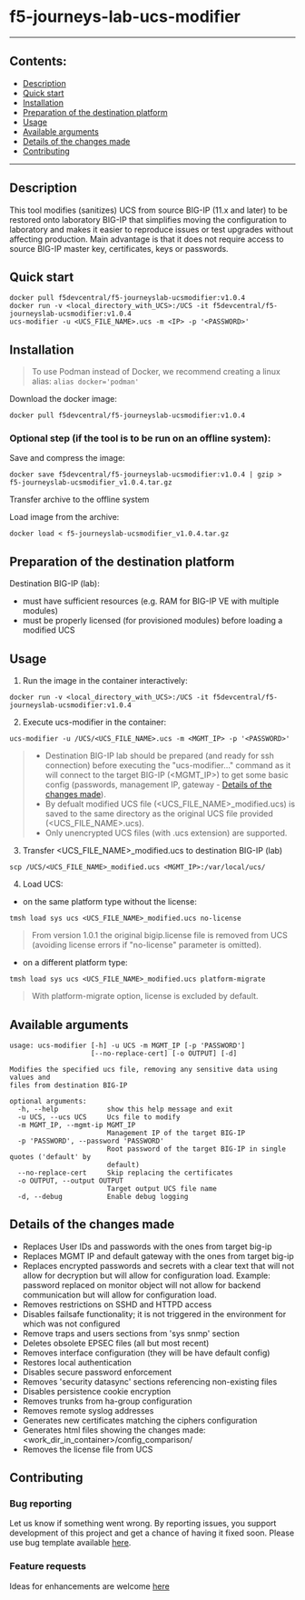 # f5-journeys-lab-ucs-modifier

----
## Contents:
- [Description](#description)
- [Quick start](#quick-start)
- [Installation](#installation)
- [Preparation of the destination platform](#preparation-of-the-destination-platform)
- [Usage](#usage)
- [Available arguments](#available-arguments)
- [Details of the changes made](#details-of-the-changes-made)
- [Contributing](#contributing)

----
## Description
This tool modifies (sanitizes) UCS from source BIG-IP (11.x and later) to be restored onto laboratory BIG-IP that simplifies moving the configuration to laboratory and makes it easier to reproduce issues or test upgrades without affecting production.
Main advantage is that it does not require access to source BIG-IP master key, certificates, keys or passwords.

## Quick start

```
docker pull f5devcentral/f5-journeyslab-ucsmodifier:v1.0.4
docker run -v <local_directory_with_UCS>:/UCS -it f5devcentral/f5-journeyslab-ucsmodifier:v1.0.4
ucs-modifier -u <UCS_FILE_NAME>.ucs -m <IP> -p '<PASSWORD>'
```

## Installation

> To use Podman instead of Docker, we recommend creating a linux alias: `alias docker='podman'`

Download the docker image:
```
docker pull f5devcentral/f5-journeyslab-ucsmodifier:v1.0.4
```

### Optional step (if the tool is to be run on an offline system):

Save and compress the image:
```
docker save f5devcentral/f5-journeyslab-ucsmodifier:v1.0.4 | gzip > f5-journeyslab-ucsmodifier_v1.0.4.tar.gz
```

Transfer archive to the offline system

Load image from the archive:
```
docker load < f5-journeyslab-ucsmodifier_v1.0.4.tar.gz
```

## Preparation of the destination platform

Destination BIG-IP (lab):
+ must have sufficient resources (e.g. RAM for BIG-IP VE with multiple modules)
+ must be properly licensed (for provisioned modules) before loading a modified UCS

## Usage

1. Run the image in the container interactively:
```
docker run -v <local_directory_with_UCS>:/UCS -it f5devcentral/f5-journeyslab-ucsmodifier:v1.0.4
```

2. Execute ucs-modifier in the container:
```
ucs-modifier -u /UCS/<UCS_FILE_NAME>.ucs -m <MGMT_IP> -p '<PASSWORD>'
```
> - Destination BIG-IP lab should be prepared (and ready for ssh connection) before executing the "ucs-modifier..." command as it will connect to the target BIG-IP (<MGMT_IP>) to get some basic config (passwords, management IP, gateway - [Details of the changes made](#details-of-the-changes-made)).
> - By defualt modified UCS file (<UCS_FILE_NAME>_modified.ucs) is saved to the same directory as the original UCS file provided (<UCS_FILE_NAME>.ucs).
> - Only unencrypted UCS files (with .ucs extension) are supported.

3. Transfer <UCS_FILE_NAME>_modified.ucs to destination BIG-IP (lab)
```
scp /UCS/<UCS_FILE_NAME>_modified.ucs <MGMT_IP>:/var/local/ucs/
```

4. Load UCS:

+ on the same platform type without the license:
```
tmsh load sys ucs <UCS_FILE_NAME>_modified.ucs no-license
```
> From version 1.0.1 the original bigip.license file is removed from UCS (avoiding license errors if "no-license" parameter is omitted).

+ on a different platform type:
```
tmsh load sys ucs <UCS_FILE_NAME>_modified.ucs platform-migrate
```
> With platform-migrate option, license is excluded by default.

## Available arguments
```
usage: ucs-modifier [-h] -u UCS -m MGMT_IP [-p 'PASSWORD']
                    [--no-replace-cert] [-o OUTPUT] [-d]

Modifies the specified ucs file, removing any sensitive data using values and
files from destination BIG-IP

optional arguments:
  -h, --help            show this help message and exit
  -u UCS, --ucs UCS     Ucs file to modify
  -m MGMT_IP, --mgmt-ip MGMT_IP
                        Management IP of the target BIG-IP
  -p 'PASSWORD', --password 'PASSWORD'
                        Root password of the target BIG-IP in single quotes ('default' by
                        default)
  --no-replace-cert     Skip replacing the certificates
  -o OUTPUT, --output OUTPUT
                        Target output UCS file name
  -d, --debug           Enable debug logging
```

## Details of the changes made
+ Replaces User IDs and passwords with the ones from target big-ip
+ Replaces MGMT IP and default gateway with the ones from target big-ip
+ Replaces encrypted passwords and secrets with a clear text that will not allow for decryption but will allow for configuration load. Example: password replaced on monitor object will not allow for backend communication but will allow for configuration load.
+ Removes restrictions on SSHD and HTTPD access
+ Disables failsafe functionality; it is not triggered in the environment for which was not configured
+ Remove traps and users sections from 'sys snmp' section
+ Deletes obsolete EPSEC files (all but most recent)
+ Removes interface configuration (they will be have default config)
+ Restores local authentication
+ Disables secure password enforcement
+ Removes 'security datasync' sections referencing non-existing files
+ Disables persistence cookie encryption
+ Removes trunks from ha-group configuration
+ Removes remote syslog addresses
+ Generates new certificates matching the ciphers configuration
+ Generates html files showing the changes made: <work_dir_in_container>/config_comparison/
+ Removes the license file from UCS

## Contributing

### Bug reporting

Let us know if something went wrong. By reporting issues, you support development of this project and get a chance of having it fixed soon.
Please use bug template available [here](https://github.com/f5devcentral/f5-journeys-lab-ucs-modifier/issues/new?assignees=&labels=&template=bug_report.md&title=%5BBUG%5D).

### Feature requests

Ideas for enhancements are welcome [here](https://github.com/f5devcentral/f5-journeys-lab-ucs-modifier/issues/new?assignees=&labels=&template=feature_request.md&title=%5BFEAT%5D)
